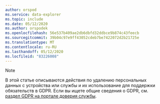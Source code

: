 ```yaml
---
author: orspod
ms.service: data-explorer
ms.topic: include
ms.date: 05/12/2020
ms.author: orspodek
ms.openlocfilehash: 56e537b409ae2db6dbfd32ddbce9b874c43feecb
ms.sourcegitcommit: 39b04c97e9ff43052cdeb7be7422072d2b21725e
ms.translationtype: MT
ms.contentlocale: ru-RU
ms.lasthandoff: 05/12/2020
ms.locfileid: "83226008"
---
```

>[!Note] 
> В этой статье описываются действия по удалению персональных данных с устройства или службы и их использование для поддержки обязательств в GDPR. Если вы ищете общие сведения о GDPR, см. [раздел GDPR на портале доверия службы](https://servicetrust.microsoft.com/ViewPage/GDPRGetStarted).
